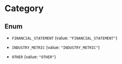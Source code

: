

# Category

## Enum


* `FINANCIAL_STATEMENT` (value: `"FINANCIAL_STATEMENT"`)

* `INDUSTRY_METRIC` (value: `"INDUSTRY_METRIC"`)

* `OTHER` (value: `"OTHER"`)



